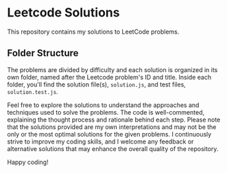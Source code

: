 # Leetcode Solutions

This repository contains my solutions to LeetCode problems.

## Folder Structure

The problems are divided by difficulty and each solution is organized in its own folder, named after the Leetcode problem's ID and title.
Inside each folder, you'll find the solution file(s), `solution.js`, and test files, `solution.test.js`.

Feel free to explore the solutions to understand the approaches and techniques used to solve the problems. The code is well-commented, explaining the thought process and rationale behind each step. Please note that the solutions provided are my own interpretations and may not be the only or the most optimal solutions for the given problems. I continuously strive to improve my coding skills, and I welcome any feedback or alternative solutions that may enhance the overall quality of the repository.

Happy coding!
